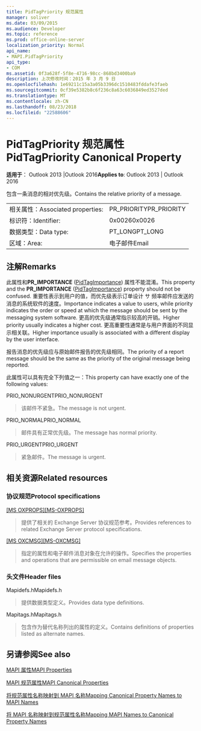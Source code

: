 ```yaml
---
title: PidTagPriority 规范属性
manager: soliver
ms.date: 03/09/2015
ms.audience: Developer
ms.topic: reference
ms.prod: office-online-server
localization_priority: Normal
api_name:
- MAPI.PidTagPriority
api_type:
- COM
ms.assetid: 0f3a628f-5f8e-4716-98cc-868bd3400ba9
description: 上次修改时间：2015 年 3 月 9 日
ms.openlocfilehash: 1e69211c15a3a05b3396dc1510483fddafe3faeb
ms.sourcegitcommit: 0cf39e5382b8c6f236c8a63c6036849ed3527ded
ms.translationtype: MT
ms.contentlocale: zh-CN
ms.lasthandoff: 08/23/2018
ms.locfileid: "22588606"
---
```

# <a name="pidtagpriority-canonical-property"></a><span data-ttu-id="f60b3-103">PidTagPriority 规范属性</span><span class="sxs-lookup"><span data-stu-id="f60b3-103">PidTagPriority Canonical Property</span></span>

  
  
<span data-ttu-id="f60b3-104">**适用于**： Outlook 2013 |Outlook 2016</span><span class="sxs-lookup"><span data-stu-id="f60b3-104">**Applies to**: Outlook 2013 | Outlook 2016</span></span> 
  
<span data-ttu-id="f60b3-105">包含一条消息的相对优先级。</span><span class="sxs-lookup"><span data-stu-id="f60b3-105">Contains the relative priority of a message.</span></span>
  
|||
|:-----|:-----|
|<span data-ttu-id="f60b3-106">相关属性：</span><span class="sxs-lookup"><span data-stu-id="f60b3-106">Associated properties:</span></span>  <br/> |<span data-ttu-id="f60b3-107">PR_PRIORITY</span><span class="sxs-lookup"><span data-stu-id="f60b3-107">PR_PRIORITY</span></span>  <br/> |
|<span data-ttu-id="f60b3-108">标识符：</span><span class="sxs-lookup"><span data-stu-id="f60b3-108">Identifier:</span></span>  <br/> |<span data-ttu-id="f60b3-109">0x0026</span><span class="sxs-lookup"><span data-stu-id="f60b3-109">0x0026</span></span>  <br/> |
|<span data-ttu-id="f60b3-110">数据类型：</span><span class="sxs-lookup"><span data-stu-id="f60b3-110">Data type:</span></span>  <br/> |<span data-ttu-id="f60b3-111">PT_LONG</span><span class="sxs-lookup"><span data-stu-id="f60b3-111">PT_LONG</span></span>  <br/> |
|<span data-ttu-id="f60b3-112">区域：</span><span class="sxs-lookup"><span data-stu-id="f60b3-112">Area:</span></span>  <br/> |<span data-ttu-id="f60b3-113">电子邮件</span><span class="sxs-lookup"><span data-stu-id="f60b3-113">Email</span></span>  <br/> |
   
## <a name="remarks"></a><span data-ttu-id="f60b3-114">注解</span><span class="sxs-lookup"><span data-stu-id="f60b3-114">Remarks</span></span>

<span data-ttu-id="f60b3-115">此属性和**PR_IMPORTANCE** ([PidTagImportance](pidtagimportance-canonical-property.md)) 属性不能混淆。</span><span class="sxs-lookup"><span data-stu-id="f60b3-115">This property and the **PR_IMPORTANCE** ([PidTagImportance](pidtagimportance-canonical-property.md)) property should not be confused.</span></span> <span data-ttu-id="f60b3-116">重要性表示到用户的值，而优先级表示订单设计 サ 频率邮件应发送的消息的系统软件的速度。</span><span class="sxs-lookup"><span data-stu-id="f60b3-116">Importance indicates a value to users, while priority indicates the order or speed at which the message should be sent by the messaging system software.</span></span> <span data-ttu-id="f60b3-117">更高的优先级通常指示较高的开销。</span><span class="sxs-lookup"><span data-stu-id="f60b3-117">Higher priority usually indicates a higher cost.</span></span> <span data-ttu-id="f60b3-118">更高重要性通常是与用户界面的不同显示相关联。</span><span class="sxs-lookup"><span data-stu-id="f60b3-118">Higher importance usually is associated with a different display by the user interface.</span></span>
  
<span data-ttu-id="f60b3-119">报告消息的优先级应与原始邮件报告的优先级相同。</span><span class="sxs-lookup"><span data-stu-id="f60b3-119">The priority of a report message should be the same as the priority of the original message being reported.</span></span>
  
<span data-ttu-id="f60b3-120">此属性可以具有完全下列值之一：</span><span class="sxs-lookup"><span data-stu-id="f60b3-120">This property can have exactly one of the following values:</span></span>
  
<span data-ttu-id="f60b3-121">PRIO_NONURGENT</span><span class="sxs-lookup"><span data-stu-id="f60b3-121">PRIO_NONURGENT</span></span> 
  
> <span data-ttu-id="f60b3-122">该邮件不紧急。</span><span class="sxs-lookup"><span data-stu-id="f60b3-122">The message is not urgent.</span></span>
    
<span data-ttu-id="f60b3-123">PRIO_NORMAL</span><span class="sxs-lookup"><span data-stu-id="f60b3-123">PRIO_NORMAL</span></span> 
  
> <span data-ttu-id="f60b3-124">邮件具有正常优先级。</span><span class="sxs-lookup"><span data-stu-id="f60b3-124">The message has normal priority.</span></span>
    
<span data-ttu-id="f60b3-125">PRIO_URGENT</span><span class="sxs-lookup"><span data-stu-id="f60b3-125">PRIO_URGENT</span></span> 
  
> <span data-ttu-id="f60b3-126">紧急邮件。</span><span class="sxs-lookup"><span data-stu-id="f60b3-126">The message is urgent.</span></span>
    
## <a name="related-resources"></a><span data-ttu-id="f60b3-127">相关资源</span><span class="sxs-lookup"><span data-stu-id="f60b3-127">Related resources</span></span>

### <a name="protocol-specifications"></a><span data-ttu-id="f60b3-128">协议规范</span><span class="sxs-lookup"><span data-stu-id="f60b3-128">Protocol specifications</span></span>

<span data-ttu-id="f60b3-129">[[MS OXPROPS]](http://msdn.microsoft.com/library/f6ab1613-aefe-447d-a49c-18217230b148%28Office.15%29.aspx)</span><span class="sxs-lookup"><span data-stu-id="f60b3-129">[[MS-OXPROPS]](http://msdn.microsoft.com/library/f6ab1613-aefe-447d-a49c-18217230b148%28Office.15%29.aspx)</span></span>
  
> <span data-ttu-id="f60b3-130">提供了相关的 Exchange Server 协议规范参考。</span><span class="sxs-lookup"><span data-stu-id="f60b3-130">Provides references to related Exchange Server protocol specifications.</span></span>
    
<span data-ttu-id="f60b3-131">[[MS OXCMSG]](http://msdn.microsoft.com/library/7fd7ec40-deec-4c06-9493-1bc06b349682%28Office.15%29.aspx)</span><span class="sxs-lookup"><span data-stu-id="f60b3-131">[[MS-OXCMSG]](http://msdn.microsoft.com/library/7fd7ec40-deec-4c06-9493-1bc06b349682%28Office.15%29.aspx)</span></span>
  
> <span data-ttu-id="f60b3-132">指定的属性和电子邮件消息对象在允许的操作。</span><span class="sxs-lookup"><span data-stu-id="f60b3-132">Specifies the properties and operations that are permissible on email message objects.</span></span>
    
### <a name="header-files"></a><span data-ttu-id="f60b3-133">头文件</span><span class="sxs-lookup"><span data-stu-id="f60b3-133">Header files</span></span>

<span data-ttu-id="f60b3-134">Mapidefs.h</span><span class="sxs-lookup"><span data-stu-id="f60b3-134">Mapidefs.h</span></span>
  
> <span data-ttu-id="f60b3-135">提供数据类型定义。</span><span class="sxs-lookup"><span data-stu-id="f60b3-135">Provides data type definitions.</span></span>
    
<span data-ttu-id="f60b3-136">Mapitags.h</span><span class="sxs-lookup"><span data-stu-id="f60b3-136">Mapitags.h</span></span>
  
> <span data-ttu-id="f60b3-137">包含作为替代名称列出的属性的定义。</span><span class="sxs-lookup"><span data-stu-id="f60b3-137">Contains definitions of properties listed as alternate names.</span></span>
    
## <a name="see-also"></a><span data-ttu-id="f60b3-138">另请参阅</span><span class="sxs-lookup"><span data-stu-id="f60b3-138">See also</span></span>



[<span data-ttu-id="f60b3-139">MAPI 属性</span><span class="sxs-lookup"><span data-stu-id="f60b3-139">MAPI Properties</span></span>](mapi-properties.md)
  
[<span data-ttu-id="f60b3-140">MAPI 规范属性</span><span class="sxs-lookup"><span data-stu-id="f60b3-140">MAPI Canonical Properties</span></span>](mapi-canonical-properties.md)
  
[<span data-ttu-id="f60b3-141">将规范属性名称映射到 MAPI 名称</span><span class="sxs-lookup"><span data-stu-id="f60b3-141">Mapping Canonical Property Names to MAPI Names</span></span>](mapping-canonical-property-names-to-mapi-names.md)
  
[<span data-ttu-id="f60b3-142">将 MAPI 名称映射到规范属性名称</span><span class="sxs-lookup"><span data-stu-id="f60b3-142">Mapping MAPI Names to Canonical Property Names</span></span>](mapping-mapi-names-to-canonical-property-names.md)

